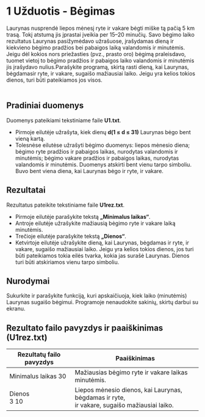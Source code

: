 # 1 Užduotis - Bėgimas
Laurynas nusprendė liepos mėnesį ryte ir vakare bėgti miške tą pačią 5 km trasą. Tokį atstumą jis įprastai įveikia per 15–20 minučių. Savo bėgimo laiko rezultatus Laurynas pasižymėdavo užrašuose, įrašydamas dieną ir kiekvieno bėgimo pradžios bei pabaigos laiką valandomis ir minutėmis. Jeigu dėl kokios nors priežasties (pvz., prasto oro) bėgimą praleisdavo, tuomet vietoj to bėgimo pradžios ir pabaigos laiko valandomis ir minutėmis jis įrašydavo nulius.Parašykite programą, skirtą rasti dieną, kai Laurynas, bėgdamasir ryte, ir vakare, sugaišo mažiausiai laiko. Jeigu yra kelios tokios dienos, turi būti pateikiamos jos visos.
<br></br>
## Pradiniai duomenys
Duomenys pateikiami tekstiniame faile <b>U1.txt</b>.
- Pirmoje eilutėje užrašyta, kiek dienų <b>d(1 ≤ d ≤ 31)</b> Laurynas bėgo bent vieną kartą.
- Tolesnėse eilutėse užrašyti bėgimo duomenys: liepos mėnesio diena; bėgimo ryte pradžios ir pabaigos laikas, nurodytas valandomis ir minutėmis; bėgimo vakare pradžios ir pabaigos laikas, nurodytas valandomis ir minutėmis. Duomenys atskirti bent vienu tarpo simboliu. Buvo bent viena diena, kai Laurynas bėgo ir ryte, ir vakare.

## Rezultatai
Rezultatus pateikite tekstiniame faile <b>U1rez.txt</b>.
- Pirmoje eilutėje parašykite tekstą <b>„Minimalus laikas“</b>.
- Antroje eilutėje užrašykite mažiausią bėgimo ryte ir vakare laiką minutėmis.
- Trečioje eilutėje parašykite tekstą <b>„Dienos“</b>.
- Ketvirtoje eilutėje užrašykite dieną, kai Laurynas, bėgdamas ir ryte, ir  vakare, sugaišo mažiausiai laiko. Jeigu yra kelios tokios dienos, jos turi būti pateikiamos tokia eilės tvarka, kokia jas surašė Laurynas. Dienos turi būti atskiriamos vienu tarpo simboliu.

## Nurodymai
Sukurkite ir parašykite funkciją, kuri apskaičiuoja, kiek laiko (minutėmis) Laurynas sugaišo bėgimui.
Programoje nenaudokite sakinių, skirtų darbui su ekranu.

## Rezultato failo pavyzdys ir paaiškinimas (U1rez.txt)

| Rezultatų failo pavyzdys |                      Paaiškinimas                                                                   |
|--------------------------|-----------------------------------------------------------------------------------------------------|
| Minimalus laikas 30      | Mažiausias bėgimo ryte ir vakare laikas minutėmis.                                                  |
| Dienos<br>3 10</br>      | Liepos mėnesio dienos, kai Laurynas, bėgdamas ir ryte, <br>ir vakare, sugaišo mažiausiai laiko.</br>

